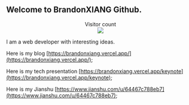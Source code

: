 ## Welcome to BrandonXIANG Github.

<p align="center"> 
  Visitor count<br>
  <img src="https://profile-counter.glitch.me/brandonxiang/count.svg" />
</p>

I am a web developer with interesting ideas.

Here is my blog [https://brandonxiang.vercel.app/](https://brandonxiang.vercel.app/);

Here is my tech presentation [https://brandonxiang.vercel.app/keynote](https://brandonxiang.vercel.app/keynote);

Here is my Jianshu [https://www.jianshu.com/u/64467c788eb7](https://www.jianshu.com/u/64467c788eb7);
